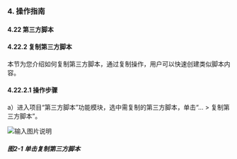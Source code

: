 ### 4. 操作指南

#### 4.22 第三方脚本

#### 4.22.2 复制第三方脚本

本节为您介绍如何复制第三方脚本，通过复制操作，用户可以快速创建类似脚本内容。

#### 4.22.2.1 操作步骤

a）进入项目“第三方脚本”功能模块，选中需复制的第三方脚本，单击“... > 复制第三方脚本”。

![输入图片说明](../../../../images/SoFlu%EF%BC%88%E5%90%8E%E7%AB%AF%EF%BC%89%E5%BC%80%E5%8F%91%E5%B9%B3%E5%8F%B0/1.%20%E6%9C%80%E6%96%B0%E7%89%88%E6%9C%AC%20-%20%E6%9B%B4%E6%96%B0%E6%97%A5%E6%9C%9F%20-%202022.10.08/4.%20%E6%93%8D%E4%BD%9C%E6%8C%87%E5%8D%97/22.%20%E7%AC%AC%E4%B8%89%E6%96%B9%E8%84%9A%E6%9C%AC/2-1.png)

##### 图2-1 单击复制第三方脚本


